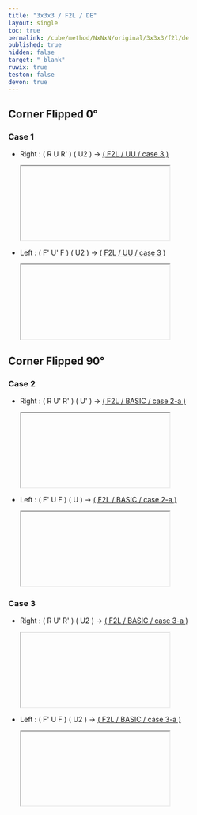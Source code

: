 ```yaml
---
title: "3x3x3 / F2L / DE"
layout: single
toc: true
permalink: /cube/method/NxNxN/original/3x3x3/f2l/de
published: true
hidden: false
target: "_blank"
ruwix: true
teston: false
devon: true
---
```

<span
  id     = "cube"
  teston = "{{page.teston}}"
  devon  = "{{page.devon}}"
  colored = "F FD R RD FR FRD" >
</span>

<head>
  <base target = "{{page.target}}">
</head>



## Corner Flipped 0°

### Case 1

- Right : ( R U R' ) ( U2 ) -> [( F2L / UU / case 3 )](/cube/method/NxNxN/original/3x3x3/f2l/uu#case-3)

  <iframe
    alg = "R U R' U2' R U2' R' U F' U' F"
  ></iframe>

- Left : ( F' U' F ) ( U2 ) -> [( F2L / UU / case 3 )](/cube/method/NxNxN/original/3x3x3/f2l/uu#case-3)

  <iframe
    alg = "F' U' F U2 F' U2 F U' R U R'"
  ></iframe>



## Corner Flipped 90°

### Case 2

- Right : ( R U' R' ) ( U' ) -> [( F2L / BASIC / case 2-a )](/cube/method/NxNxN/original/3x3x3/f2l/basic#case-2-a)

  <iframe
    alg = "R U' R' U' R U R' U2'  R U' R'"
  ></iframe>

- Left : ( F' U F ) ( U ) -> [( F2L / BASIC / case 2-a )](/cube/method/NxNxN/original/3x3x3/f2l/basic#case-2-a)

  <iframe
    alg = "F' U F U F' U' F U2 F' U F"
  ></iframe>

### Case 3

- Right : ( R U' R' ) ( U2 ) -> [( F2L / BASIC / case 3-a )](/cube/method/NxNxN/original/3x3x3/f2l/basic#case-3-a)

  <iframe
    alg = "R U' R' U2' F' U' F F R' F' R"
  ></iframe>

- Left : ( F' U F ) ( U2 ) -> [( F2L / BASIC / case 3-a )](/cube/method/NxNxN/original/3x3x3/f2l/basic#case-3-a)

  <iframe
    alg = "F' U F U2 R U R' R' F R F'"
  ></iframe>
